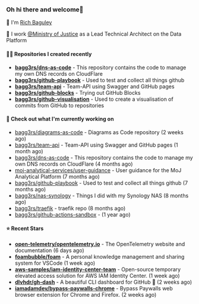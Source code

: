### Oh hi there and welcome👋

👐 I'm [Rich Baguley](https://richardbaguley.com/about)

🏢 I work [@Ministry of Justice](https://github.com/ministryofjustice) as a Lead Technical Architect on the Data Platform

#### 👨‍💻 Repositories I created recently
- **[bagg3rs/dns-as-code](https://github.com/bagg3rs/dns-as-code)** - This repository contains the code to manage my own DNS records on CloudFlare
- **[bagg3rs/github-playbook](https://github.com/bagg3rs/github-playbook)** - Used to test and collect all things github
- **[bagg3rs/team-api](https://github.com/bagg3rs/team-api)** - Team-API using Swagger and GitHub pages
- **[bagg3rs/github-blocks](https://github.com/bagg3rs/github-blocks)** - Trying out GitHub Blocks
- **[bagg3rs/github-visualisation](https://github.com/bagg3rs/github-visualisation)** - Used to create a visualisation of commits from GitHub to repositories

#### 👷 Check out what I'm currently working on

- [bagg3rs/diagrams-as-code](https://github.com/bagg3rs/diagrams-as-code) - Diagrams as Code repository (2 weeks ago)
- [bagg3rs/team-api](https://github.com/bagg3rs/team-api) - Team-API using Swagger and GitHub pages (1 month ago)
- [bagg3rs/dns-as-code](https://github.com/bagg3rs/dns-as-code) - This repository contains the code to manage my own DNS records on CloudFlare (4 months ago)
- [moj-analytical-services/user-guidance](https://github.com/moj-analytical-services/user-guidance) - User guidance for the MoJ Analytical Platform (7 months ago)
- [bagg3rs/github-playbook](https://github.com/bagg3rs/github-playbook) - Used to test and collect all things github (7 months ago)
- [bagg3rs/nas-synology](https://github.com/bagg3rs/nas-synology) - Things I did with my Synology NAS (8 months ago)
- [bagg3rs/traefik](https://github.com/bagg3rs/traefik) - traefik repo (8 months ago)
- [bagg3rs/github-actions-sandbox](https://github.com/bagg3rs/github-actions-sandbox) -  (1 year ago)

#### ⭐ Recent Stars


- **[open-telemetry/opentelemetry.io](https://github.com/open-telemetry/opentelemetry.io)** - The OpenTelemetry website and documentation (6 days ago)
- **[foambubble/foam](https://github.com/foambubble/foam)** - A personal knowledge management and sharing system for VSCode (1 week ago)
- **[aws-samples/iam-identity-center-team](https://github.com/aws-samples/iam-identity-center-team)** - Open-source temporary elevated access solution for AWS IAM Identity Center. (1 week ago)
- **[dlvhdr/gh-dash](https://github.com/dlvhdr/gh-dash)** - A beautiful CLI dashboard for GitHub 🚀  (2 weeks ago)
- **[iamadamdev/bypass-paywalls-chrome](https://github.com/iamadamdev/bypass-paywalls-chrome)** - Bypass Paywalls web browser extension for Chrome and Firefox. (2 weeks ago)
